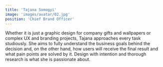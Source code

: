 ```yaml
---
title: 'Tajana Somogyi'
image: 'images/avatar/02.jpg'
position: 'Chief Brand Officer'
---
```


Whether it is just a graphic design for company gifts and wallpapers or complex UX and branding projects, Tajana approaches every task studiously. She aims to fully understand the business goals behind the decision and, on the other hand, how users will receive the final result and what pain points are solved by it. Design with intention and thorough research is what she is passionate about.
